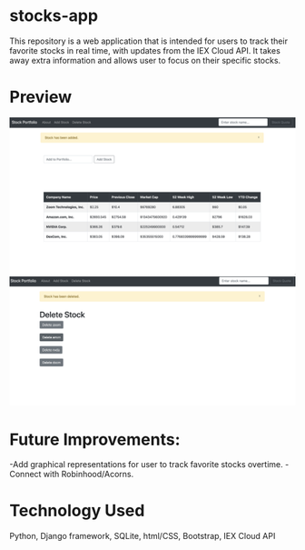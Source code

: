 # stocks-app

This repository is a web application that is intended for users to track their favorite stocks in real time, with 
updates from the IEX Cloud API. It takes away extra information and allows user to focus on their specific stocks.

# Preview
<img width="1421" alt="Error 404" src="https://github.com/wabilasjad/stocks-app/blob/master/home_stock.png">
<img width="1421" alt="Error 404" src="https://github.com/wabilasjad/stocks-app/blob/master/delete_stock.png">

# Future Improvements:
-Add graphical representations for user to track favorite stocks overtime. 
-Connect with Robinhood/Acorns. 

# Technology Used
Python, Django framework, SQLite, html/CSS, Bootstrap, IEX Cloud API
